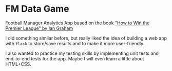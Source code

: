 # FM Data Game
Football Manager Analytics App based on the book
["How to Win the Premier League" by Ian Graham](https://www.amazon.co.uk/How-Win-Premier-League-Revolution/dp/152993463X)

I did something similar before,
but really liked the idea of building a web app
with `flask` to store/save results and to make
it more user-friendly.


I also wanted to practice my testing skills by
implementing unit tests and end-to-end tests for the app.
Maybe I will even learn a little about HTML+CSS.
